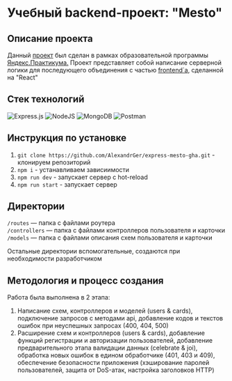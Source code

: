 <h1>Учебный backend-проект: "Mesto"</h1>

<h2>Описание проекта</h2>

Данный [проект](https://github.com/elrouss/express-mesto-gha) был сделан в рамках образовательной программы [Яндекс.Практикума.](https://practicum.yandex.ru/) Проект представляет собой написание серверной логики для последующего объединения с частью [frontend`а](https://github.com/AlexandrGer/react-mesto-auth), сделанной на "React"

<h2>Стек технологий</h2>

![Express.js](https://img.shields.io/badge/express.js-%23404d59.svg?style=for-the-badge&logo=express&logoColor=%2361DAFB)
![NodeJS](https://img.shields.io/badge/node.js-6DA55F?style=for-the-badge&logo=node.js&logoColor=white)
![MongoDB](https://img.shields.io/badge/MongoDB-%234ea94b.svg?style=for-the-badge&logo=mongodb&logoColor=white)
![Postman](https://img.shields.io/badge/Postman-FF6C37?style=for-the-badge&logo=postman&logoColor=white)

<h2>Инструкция по установке</h2>

1. ```git clone https://github.com/AlexandrGer/express-mesto-gha.git``` - клонируем репозиторий
2. ```npm i``` - устанавливаем зависиимости 
3. ```npm run dev``` - запускает сервер с hot-reload
4. ```npm run start``` - запускает сервер

<h2>Директории</h2>

`/routes` — папка с файлами роутера  
`/controllers` — папка с файлами контроллеров пользователя и карточки   
`/models` — папка с файлами описания схем пользователя и карточки  
  
Остальные директории вспомогательные, создаются при необходимости разработчиком

<h2>Методология и процесс создания</h2>
Работа была выполнена в 2 этапа:

1. Написание схем, контроллеров и моделей (users & cards), подключение запросов с методами api, добавление кодов и текстов ошибок при неуспешных запросах (400, 404, 500)
2. Расширение схем и контроллеров (users & cards), добавление функций регистрации и авторизации пользователей, добавление предварительного этапа валидации данных (celebrate & joi), обработка новых ошибок в едином обработчике (401, 403 и 409), обеспечение безопасности приложения (хэширование паролей пользователей, защита от DoS-атак, настройка заголовков HTTP)
